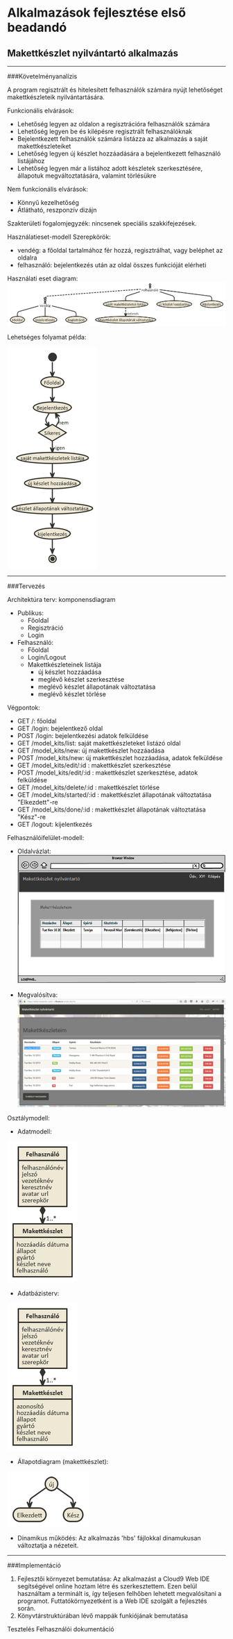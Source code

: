 # Alkalmazások fejlesztése első beadandó
## Makettkészlet nyilvántartó alkalmazás

***

###Követelményanalízis

A program regisztrált és hitelesített felhasználók számára nyújt lehetőséget makettkészleteik nyilvántartására.

Funkcionális elvárások:
  + Lehetőség legyen az oldalon a regisztrációra felhasználók számára
  + Lehetőség legyen be és kilépésre regisztrált felhasználóknak
  + Bejelentkezett felhasználók számára listázza az alkalmazás a saját makettkészleteiket
  + Lehetőség legyen új készlet hozzáadására a bejelentkezett felhasználó listájához
  + Lehetőség legyen már a listához adott készletek szerkesztésére, állapotuk megváltoztatására, valamint törlésükre

Nem funkcionális elvárások:
  + Könnyű kezelhetőség
  + Átlátható, reszponzív dizájn

Szakterületi fogalomjegyzék: nincsenek speciális szakkifejezések.

Használatieset-modell
  Szerepkörök: 
  + vendég: a főoldal tartalmához fér hozzá, regisztrálhat, vagy beléphet az oldalra
  + felhasználó: bejelentkezés után az oldal összes funkcióját elérheti
  
Használati eset diagram:
![Használati eseti diagram](documentation_images/nomnoml.png)

Lehetséges folyamat példa:

![Folyamat diagram](documentation_images/folyamat.png)

***

###Tervezés

Architektúra terv:
komponensdiagram
  + Publikus:
    + Főoldal
    + Regisztráció
    + Login
  + Felhasználó:
    + Főoldal
    + Login/Logout
    + Makettkészleteinek listája
        + új készlet hozzáadása
        + meglévő készlet szerkesztése
        + meglévő készlet állapotának változtatása
        + meglévő készlet törlése

Végpontok:
  + GET /: főoldal
  + GET /login: bejelentkező oldal
  + POST /login: bejelentkezési adatok felküldése
  + GET /model_kits/list: saját makettkészleteket listázó oldal
  + GET /model_kits/new: új makettkészlet hozzáadása
  + POST /model_kits/new: új makettkészlet hozzáadása, adatok felküldése
  + GET /model_kits/edit/:id : makettkészlet szerkesztése
  + POST /model_kits/edit/:id : makettkészlet szerkesztése, adatok felküldése
  + GET /model_kits/delete/:id : makettkészlet törlése
  + GET /model_kits/started/:id : makettkészlet állapotának változtatása "Elkezdett"-re
  + GET /model_kits/done/:id : makettkészlet állapotának változtatása "Kész"-re
  + GET /logout: kijelentkezés

Felhasználóifelület-modell:
  + Oldalvázlat:
  ![Oldalvázlat](documentation_images/vazlat.PNG)
  
  + Megvalósítva:
  ![Kész oldal](documentation_images/keszoldal.PNG)

Osztálymodell:
  + Adatmodell:
  
  ![Adatmodell](documentation_images/adatmodell.png)
  
  + Adatbázisterv:
  
  ![Adartbázisterv](documentation_images/adatbazismodell.png)
  
  + Állapotdiagram (makettkészlet):
  
  ![Állapotdiagram](documentation_images/allapotdiagram.png)

  + Dinamikus működés:
    Az alkalmazás 'hbs' fájlokkal dinamukusan változtatja a nézeteit.



***

###Implementáció

  1. Fejlesztői környezet bemutatása:
     Az alkalmazást a Cloud9 Web IDE segítségével online hoztam létre és szerkesztettem. Ezen belül használtam a           terminált is, így teljesen felhőben lehetett megvalósítani a programot. Futtatókörnyezetként is a Web IDE szolgált a fejlesztés során.
  2. Könyvtárstruktúrában lévő mappák funkiójának bemutatása

Tesztelés
Felhasználói dokumentáció
